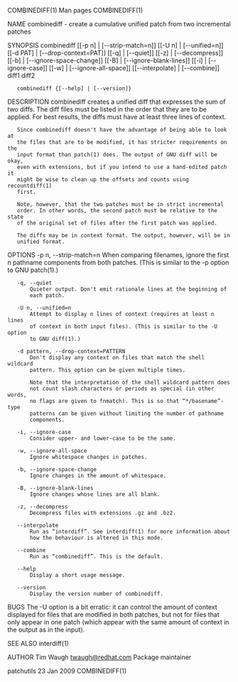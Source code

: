 COMBINEDIFF(1)                    Man pages                    COMBINEDIFF(1)

NAME
       combinediff - create a cumulative unified patch from two incremental
       patches

SYNOPSIS
       combinediff [[-p n] | [--strip-match=n]] [[-U n] | [--unified=n]]
                   [[-d PAT] | [--drop-context=PAT]] [[-q] | [--quiet]] [[-z]
                   | [--decompress]] [[-b] | [--ignore-space-change]] [[-B] |
                   [--ignore-blank-lines]] [[-i] | [--ignore-case]] [[-w] |
                   [--ignore-all-space]] [[--interpolate] | [--combine]]
                   diff1 diff2

       combinediff {[--help] | [--version]}

DESCRIPTION
       combinediff creates a unified diff that expresses the sum of two
       diffs. The diff files must be listed in the order that they are to be
       applied. For best results, the diffs must have at least three lines of
       context.

       Since combinediff doesn't have the advantage of being able to look at
       the files that are to be modified, it has stricter requirements on the
       input format than patch(1) does. The output of GNU diff will be okay,
       even with extensions, but if you intend to use a hand-edited patch it
       might be wise to clean up the offsets and counts using recountdiff(1)
       first.

       Note, however, that the two patches must be in strict incremental
       order. In other words, the second patch must be relative to the state
       of the original set of files after the first patch was applied.

       The diffs may be in context format. The output, however, will be in
       unified format.

OPTIONS
       -p n, --strip-match=n
           When comparing filenames, ignore the first n pathname components
           from both patches. (This is similar to the -p option to GNU
           patch(1).)

       -q, --quiet
           Quieter output. Don't emit rationale lines at the beginning of
           each patch.

       -U n, --unified=n
           Attempt to display n lines of context (requires at least n lines
           of context in both input files). (This is similar to the -U option
           to GNU diff(1).)

       -d pattern, --drop-context=PATTERN
           Don't display any context on files that match the shell wildcard
           pattern. This option can be given multiple times.

           Note that the interpretation of the shell wildcard pattern does
           not count slash characters or periods as special (in other words,
           no flags are given to fnmatch). This is so that “*/basename”-type
           patterns can be given without limiting the number of pathname
           components.

       -i, --ignore-case
           Consider upper- and lower-case to be the same.

       -w, --ignore-all-space
           Ignore whitespace changes in patches.

       -b, --ignore-space-change
           Ignore changes in the amount of whitespace.

       -B, --ignore-blank-lines
           Ignore changes whose lines are all blank.

       -z, --decompress
           Decompress files with extensions .gz and .bz2.

       --interpolate
           Run as “interdiff”. See interdiff(1) for more information about
           how the behaviour is altered in this mode.

       --combine
           Run as “combinediff”. This is the default.

       --help
           Display a short usage message.

       --version
           Display the version number of combinediff.

BUGS
       The -U option is a bit erratic: it can control the amount of context
       displayed for files that are modified in both patches, but not for
       files that only appear in one patch (which appear with the same amount
       of context in the output as in the input).

SEE ALSO
       interdiff(1)

AUTHOR
       Tim Waugh <twaugh@redhat.com>
           Package maintainer

patchutils                       23 Jan 2009                   COMBINEDIFF(1)
